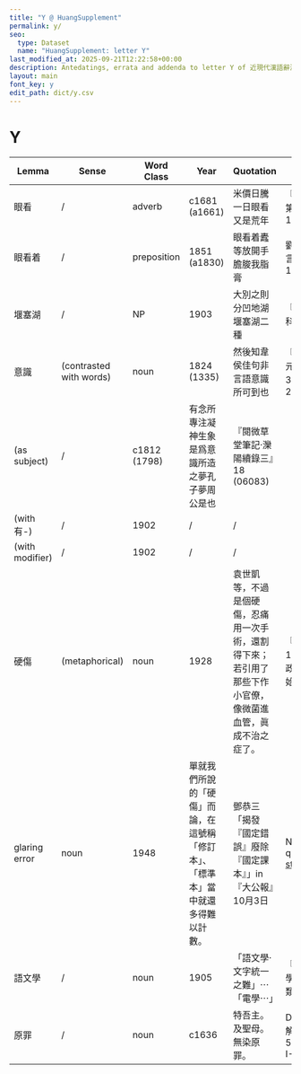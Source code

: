 ```yaml
---
title: "Y @ HuangSupplement"
permalink: y/
seo:
  type: Dataset
  name: "HuangSupplement: letter Y"
last_modified_at: 2025-09-21T12:22:58+00:00
description: Antedatings, errata and addenda to letter Y of 近現代漢語辭源
layout: main
font_key: y
edit_path: dict/y.csv
---
```

# Y

<!-- Anything not in the table must be before this comment. -->

Lemma|Sense|Word Class|Year|Quotation|Source|Note|
---|---|---|---|---|---|---|
眼看|/|adverb|c1681 (a1661)|米價日騰一日眼看又是荒年|『醒世姻緣傳·第九十三囘』12 (xlvi)||
眼看着|/|preposition|1851 (a1830)|眼看着蠹等放開手膽脧我脂膏|劉衡『庸吏庸言·革除蠹弊稟』17 (TT 4349)||
堰塞湖|/|NP|1903|大別之則分凹地湖堰塞湖二種|『中學地文教科書』86||
意識|(contrasted with words)|noun|1824 (1335)|然後知韋侯佳句非言語意識所可到也|『蘇州府志·開元寺綠陰堂記』36 (地220.175/136)||
|(as subject)|/|c1812 (1798)|有念所專注凝神生象是爲意識所造之夢孔子夢周公是也|『閱微草堂筆記·灤陽續錄三』18 (06083)||
|(with 有-)|/|1902|/|/||
|(with modifier)|/|1902|/|/||
硬傷|(metaphorical)|noun|1928|袁世凱等，不過是個硬傷，忍痛用一次手術，還割得下來；若引用了那些下作小官僚，像微菌進血管，眞成不治之症了。|『民國日報』10月10日「祝政治建設的開始」|The literal sense dates back at least to s.xix med.|
|glaring error|noun|1948|單就我們所說的「硬傷」而論，在這號稱「修訂本」、「標準本」當中就還多得難以計數。|鄧恭三「揭發『國定錯誤』廢除『國定課本』」in『大公報』10月3日|Note the quotes; [stylistics](https://t18d.github.io/HuangSupplement/style/#:~:text=硬傷)|
語文學|/|noun|1905|「語文學·文字統一之難」⋯「電學⋯」|『學報彙編·科學叢錄一·雜誌類七集』9||
原罪|/|noun|c1636|特吾主。及聖母。無染原罪。|Dias『聖經直解·雜事目錄』51 (Jap. Sin. I-70)||
